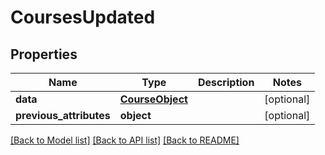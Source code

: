 # CoursesUpdated

## Properties
Name | Type | Description | Notes
------------ | ------------- | ------------- | -------------
**data** | [**CourseObject**](CourseObject.md) |  | [optional] 
**previous_attributes** | **object** |  | [optional] 

[[Back to Model list]](../README.md#documentation-for-models) [[Back to API list]](../README.md#documentation-for-api-endpoints) [[Back to README]](../README.md)

